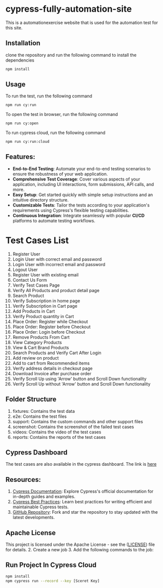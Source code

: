# cypress-fully-automation-site

This is a automationexercise website that is used for the automation test for this site.

## Installation
clone the repository and run the following command to install the dependencies

```bash
npm install
```

## Usage

To run the test, run the following command

```bash
npm run cy:run
```

To open the test in browser, run the following command

```bash
npm run cy:open
```

To run cypress cloud, run the following command

```bash
npm run cy:run:cloud
```

## Features:
* **End-to-End Testing**: Automate your end-to-end testing scenarios to ensure the robustness of your web application.
* **Comprehensive Test Coverage**: Cover various aspects of your application, including UI interactions, form submissions, API calls, and more.
* **Easy Setup**: Get started quickly with simple setup instructions and an intuitive directory structure.
* **Customizable Tests**: Tailor the tests according to your application's requirements using Cypress's flexible testing capabilities.
* **Continuous Integration**: Integrate seamlessly with popular **CI/CD** platforms to automate testing workflows.

# Test Cases List
1. Register User
2. Login User with correct email and password
3. Login User with incorrect email and password
4. Logout User
5. Register User with existing email
6. Contact Us Form
7. Verify Test Cases Page
8. Verify All Products and product detail page
9. Search Product
10. Verify Subscription in home page
11. Verify Subscription in Cart page
12. Add Products in Cart
13. Verify Product quantity in Cart
14. Place Order: Register while Checkout
15. Place Order: Register before Checkout
16. Place Order: Login before Checkout
17. Remove Products From Cart
18. View Category Products
19. View & Cart Brand Products
20. Search Products and Verify Cart After Login
21. Add review on product
22. Add to cart from Recommended items
23. Verify address details in checkout page
24. Download Invoice after purchase order
25. Verify Scroll Up using 'Arrow' button and Scroll Down functionality
26. Verify Scroll Up without 'Arrow' button and Scroll Down functionality

## Folder Structure
1. fixtures: Contains the test data
2. e2e: Contains the test files
3. support: Contains the custom commands and other support files
4. screenshot: Contains the screenshot of the failed test cases
5. videos: Contains the video of the test cases
6. reports: Contains the reports of the test cases

## Cypress Dashboard
The test cases are also available in the cypress dashboard. The link
is [here](https://dashboard.cypress.io/projects/5r89t6/runs)

## Resources:
1. [Cypress Documentation](https://docs.cypress.io/guides/overview/why-cypress): Explore Cypress's official documentation for in-depth guides and examples.
2. [Cypress Best Practices](https://docs.cypress.io/guides/references/best-practices): Learn best practices for writing efficient and maintainable Cypress tests.
3. [GitHub Repository](https://github.com/cypress-io): Fork and star the repository to stay updated with the latest developments.

## Apache License
This project is licensed under the Apache License - see the ([LICENSE](https://github.com/AbuBakkar32/cypress-fully-automation-site/blob/main/LICENSE)) file for details.
2. Create a new job
3. Add the following commands to the job:

## Run Project In Cypress Cloud
```bash
npm install
npm cypress run --record --key [Sceret Key]
```











